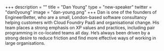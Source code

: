 +++
description = ""
title = "Dan Young"
type = "new-speaker"
twitter = "dan0young"
image = "dan-young.png"
+++
Dan is one of the founders of EngineerBetter, who are a small, London-based software consultancy helping customers with Cloud Foundry PaaS and organisational change. His team places a strong emphasis on XP values and practices, including pair programming in co-located teams all day. He’s always been driven by a strong desire to reduce friction and find more effective ways of working in large organisations.